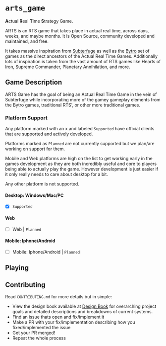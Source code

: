 # `arts_game`

**A**ctual **R**eal **T**ime **S**trategy Game.

ARTS is an RTS game that takes place in actual real time, across days, weeks, and maybe months. It is Open Source, community developed and maintained, and free.

It takes massive inspiration from [Subterfuge](http://subterfuge-game.com/) as well as the [Bytro](https://bytro.com/games/) set of games as the direct ancestors of the Actual Real Time Games. Additionally lots of inspiration is taken from the vast amount of RTS games like Hearts of Iron, Supreme Commander, Planetary Annihilation, and more.

## Game Description

ARTS Game has the goal of being an Actual Real Time Game in the vein of Subterfuge while incorporating more of the gamey gameplay elements from the Bytro games, traditional RTS', or other more traditional games.

### Platform Support

Any platform marked with an x and labeled `Supported` have official clients that are supported and actively developed.

Platforms marked as `Planned` are not currently supported but we plan/are working on support for them.

Mobile and Web platforms are high on the list to get working early in the games development as they are both incredibly useful and core to players being able to actually play the game. However development is just easier if it only really needs to care about desktop for a bit.

Any other platform is not supported.

#### Desktop: Windows/Mac/PC

- [x] `Supported`

#### Web

- [ ] Web | `Planned`

#### Mobile: Iphone/Android

- [ ] Mobile: Iphone/Android | `Planned`

## Playing

## Contributing

Read `CONTRIBUTING.md` for more details but in simple:

- View the design book available at [Design Book]() for overarching project goals and detailed descriptions and breakdowns of current systems.
- Find an issue thats open and fix/implement it
- Make a PR with your fix/implementation describing how you fixed/implemented the issue
- Get your PR merged!
- Repeat the whole process
